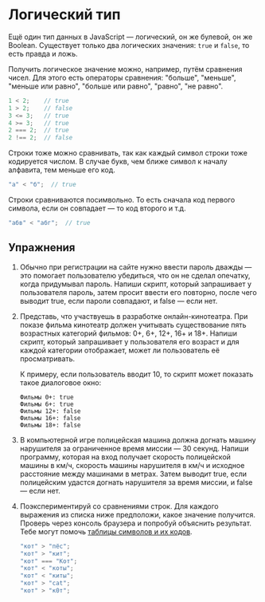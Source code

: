 # Логический тип

Ещё один тип данных в JavaScript — логический, он же булевой, он же Boolean. Существует только два логических значения: `true` и `false`, то есть правда и ложь.

Получить логическое значение можно, например, путём сравнения чисел. Для этого есть операторы сравнения: "больше", "меньше", "меньше или равно", "больше или равно", "равно", "не равно".

```js
1 < 2;    // true
1 > 2;    // false
3 <= 3;   // true
4 >= 3;   // true
2 === 2;  // true
2 !== 2;  // false
```

Строки тоже можно сравнивать, так как каждый символ строки тоже кодируется числом. В случае букв, чем ближе символ к началу алфавита, тем меньше его код.

```js
"а" < "б";  // true
```

Строки сравниваются посимвольно. То есть сначала код первого символа, если он совпадает — то код второго и т.д.

```js
"абв" < "абг";  // true
```

## Упражнения

1. Обычно при регистрации на сайте нужно ввести пароль дважды — это помогает пользователю убедиться, что он не сделал опечатку, когда придумывал пароль. Напиши скрипт, который запрашивает у пользователя пароль, затем просит ввести его повторно, после чего выводит true, если пароли совпадают, и false — если нет.

1. Представь, что участвуешь в разработке онлайн-кинотеатра. При показе фильма кинотеатр должен учитывать существование пять возрастных категорий фильмов: 0+, 6+, 12+, 16+ и 18+. Напиши скрипт, который запрашивает у пользователя его возраст и для каждой категории отображает, может ли пользователь её просматривать.

    К примеру, если пользователь вводит 10, то скрипт может показать такое диалоговое окно:

    ```
    Фильмы 0+: true
    Фильмы 6+: true
    Фильмы 12+: false
    Фильмы 16+: false
    Фильмы 18+: false
    ```

1. В компьютерной игре полицейская машина должна догнать машину нарушителя за ограниченное время миссии — 30 секунд. Напиши программу, которая на вход получает скорость полицейской машины в км/ч, скорость машины нарушителя в км/ч и исходное расстояние между машинами в метрах. Затем выводит true, если полицейским удастся догнать нарушителя за время миссии, и false — если нет.

1. Поэкспериментируй со сравнениями строк. Для каждого выражения из списка ниже предположи, какое значение получится. Проверь через консоль браузера и попробуй объяснить результат. Тебе могут помочь [таблицы символов и их кодов](https://en.wikipedia.org/wiki/List_of_Unicode_characters).

    ```js
    "кот" > "пёс";
    "кот" > "кит";
    "кот" === "Кот";
    "кот" < "коты";
    "кот" < "киты";
    "кот" > "cat";
    "кот" > "к0т";
    ```

